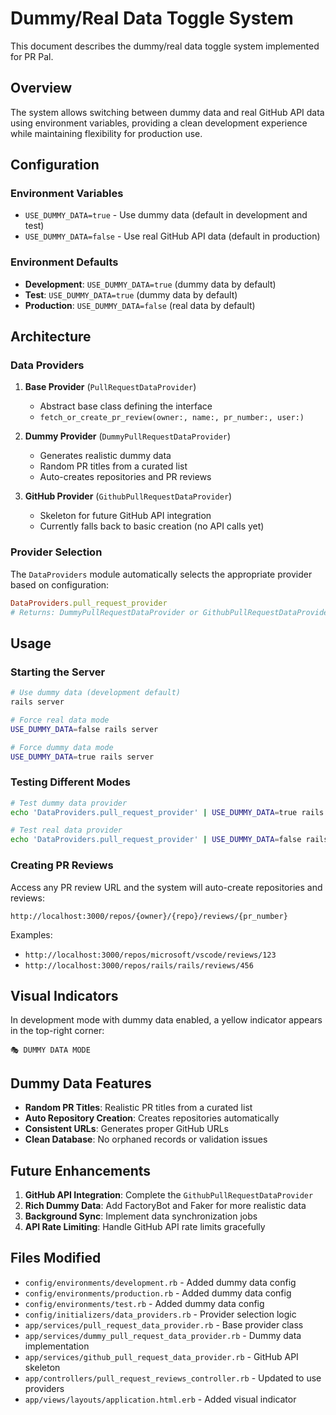 # Dummy/Real Data Toggle System

This document describes the dummy/real data toggle system implemented for PR Pal.

## Overview

The system allows switching between dummy data and real GitHub API data using environment variables, providing a clean development experience while maintaining flexibility for production use.

## Configuration

### Environment Variables

- `USE_DUMMY_DATA=true` - Use dummy data (default in development and test)
- `USE_DUMMY_DATA=false` - Use real GitHub API data (default in production)

### Environment Defaults

- **Development**: `USE_DUMMY_DATA=true` (dummy data by default)
- **Test**: `USE_DUMMY_DATA=true` (dummy data by default)
- **Production**: `USE_DUMMY_DATA=false` (real data by default)

## Architecture

### Data Providers

1. **Base Provider** (`PullRequestDataProvider`)
   - Abstract base class defining the interface
   - `fetch_or_create_pr_review(owner:, name:, pr_number:, user:)`

2. **Dummy Provider** (`DummyPullRequestDataProvider`)
   - Generates realistic dummy data
   - Random PR titles from a curated list
   - Auto-creates repositories and PR reviews

3. **GitHub Provider** (`GithubPullRequestDataProvider`)
   - Skeleton for future GitHub API integration
   - Currently falls back to basic creation (no API calls yet)

### Provider Selection

The `DataProviders` module automatically selects the appropriate provider based on configuration:

```ruby
DataProviders.pull_request_provider
# Returns: DummyPullRequestDataProvider or GithubPullRequestDataProvider
```

## Usage

### Starting the Server

```bash
# Use dummy data (development default)
rails server

# Force real data mode
USE_DUMMY_DATA=false rails server

# Force dummy data mode
USE_DUMMY_DATA=true rails server
```

### Testing Different Modes

```bash
# Test dummy data provider
echo 'DataProviders.pull_request_provider' | USE_DUMMY_DATA=true rails console

# Test real data provider
echo 'DataProviders.pull_request_provider' | USE_DUMMY_DATA=false rails console
```

### Creating PR Reviews

Access any PR review URL and the system will auto-create repositories and reviews:

```
http://localhost:3000/repos/{owner}/{repo}/reviews/{pr_number}
```

Examples:

- `http://localhost:3000/repos/microsoft/vscode/reviews/123`
- `http://localhost:3000/repos/rails/rails/reviews/456`

## Visual Indicators

In development mode with dummy data enabled, a yellow indicator appears in the top-right corner:

```
🎭 DUMMY DATA MODE
```

## Dummy Data Features

- **Random PR Titles**: Realistic PR titles from a curated list
- **Auto Repository Creation**: Creates repositories automatically
- **Consistent URLs**: Generates proper GitHub URLs
- **Clean Database**: No orphaned records or validation issues

## Future Enhancements

1. **GitHub API Integration**: Complete the `GithubPullRequestDataProvider`
2. **Rich Dummy Data**: Add FactoryBot and Faker for more realistic data
3. **Background Sync**: Implement data synchronization jobs
4. **API Rate Limiting**: Handle GitHub API rate limits gracefully

## Files Modified

- `config/environments/development.rb` - Added dummy data config
- `config/environments/production.rb` - Added dummy data config
- `config/environments/test.rb` - Added dummy data config
- `config/initializers/data_providers.rb` - Provider selection logic
- `app/services/pull_request_data_provider.rb` - Base provider class
- `app/services/dummy_pull_request_data_provider.rb` - Dummy data implementation
- `app/services/github_pull_request_data_provider.rb` - GitHub API skeleton
- `app/controllers/pull_request_reviews_controller.rb` - Updated to use providers
- `app/views/layouts/application.html.erb` - Added visual indicator
